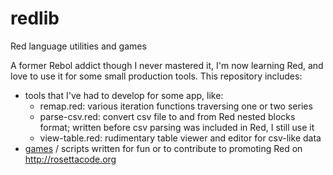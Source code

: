 # redlib
Red language utilities and games

A former Rebol addict though I never mastered it, I'm now learning Red, and love to use it for some small production tools.
This repository includes:
* tools that I've had to develop for some app, like:
  * remap.red: various iteration functions traversing one or two series
  * parse-csv.red: convert csv file to and from Red nested blocks format; written before csv parsing was included in Red, I still use it
  * view-table.red: rudimentary table viewer and editor for csv-like data
* [games](https://github.com/Palaing/redlib/tree/master/games) / scripts written for fun or to contribute to promoting Red on http://rosettacode.org
